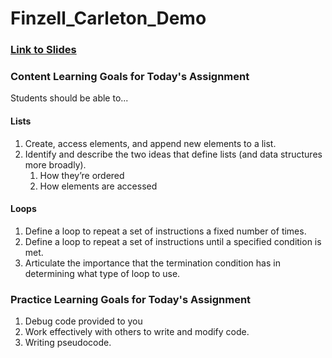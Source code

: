 # Finzell_Carleton_Demo

### [Link to Slides](https://docs.google.com/presentation/d/10BLmb5o_SBAL1xPE4BX3T4uMprtOu57h4WG-LHx1rVo/edit?usp=sharing)

### Content Learning Goals for Today's Assignment
Students should be able to...

#### Lists 
1. Create, access elements, and append new elements to a list.
2. Identify and describe the two ideas that define lists (and data structures more broadly).
    1. How they’re ordered
    2. How elements are accessed

#### Loops
1. Define a loop to repeat a set of instructions a fixed number of times. 
2. Define a loop to repeat a set of instructions until a specified condition is met.
3. Articulate the importance that the termination condition has in determining what type of loop to use.

### Practice Learning Goals for Today's Assignment

1. Debug code provided to you
2. Work effectively with others to write and modify code.
3. Writing pseudocode.

